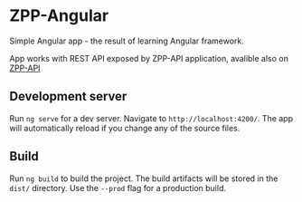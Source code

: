 # ZPP-Angular
Simple Angular app - the result of learning Angular framework.

App works with REST API exposed by ZPP-API application, avalible also on [ZPP-API](https://zpp-api.azurewebsites.net/swagger/index.html)

## Development server

Run `ng serve` for a dev server. Navigate to `http://localhost:4200/`. The app will automatically reload if you change any of the source files.

## Build

Run `ng build` to build the project. The build artifacts will be stored in the `dist/` directory. Use the `--prod` flag for a production build.
